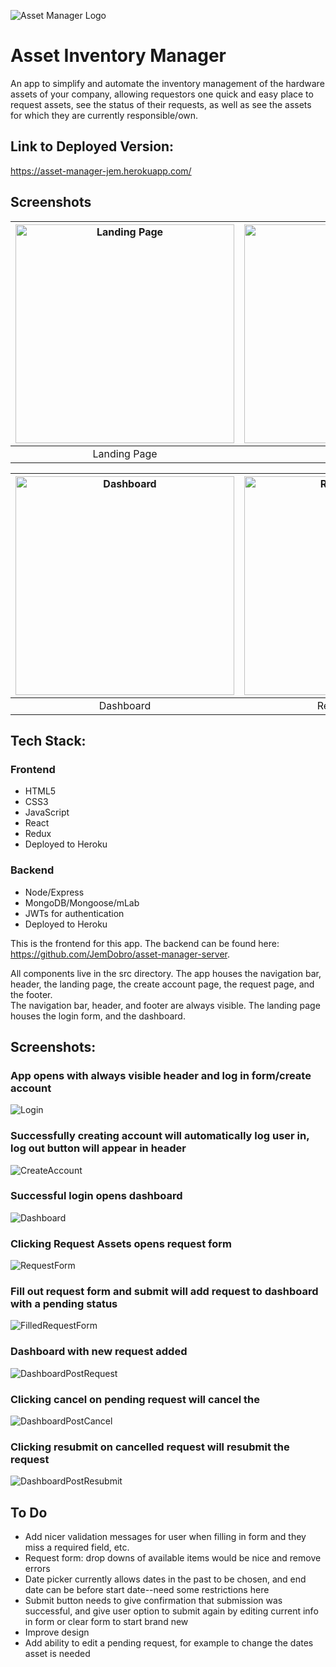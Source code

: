 ![Asset Manager Logo][logo]

[logo]: img/logo.png

# Asset Inventory Manager
An app to simplify and automate the inventory management of the hardware assets of your company, allowing requestors one quick and easy place to request assets, see the status of their requests, as well as see the assets for which they are currently responsible/own. 

## Link to Deployed Version:
https://asset-manager-jem.herokuapp.com/

## Screenshots
| <img alt="Landing Page" src="img/LandingPage.PNG" width="350"> | <img alt="Registration" src="img/Registration.PNG" width="350"> | <img alt="LogIn" src="img/LogIn.PNG" width="350"> |
|:---:|:---:|:---:|
| Landing Page | Registration | Login |

| <img alt="Dashboard" src="img/Dashboard.PNG" width="350"> | <img alt="Request Assets" src="img/RequestAssets.PNG" width="350"> | <img alt="Request Assets Dashboard" src="img/RequestAssetsDashboard.PNG" width="350"> |
|:---:|:---:|:---:|
| Dashboard | Request Assets | Request Assets with Dashboard |

## Tech Stack:
### Frontend

  * HTML5
  * CSS3
  * JavaScript
  * React
  * Redux
  * Deployed to Heroku

### Backend

  * Node/Express
  * MongoDB/Mongoose/mLab
  * JWTs for authentication
  * Deployed to Heroku

This is the frontend for this app.  The backend can be found here: https://github.com/JemDobro/asset-manager-server.

All components live in the src directory. 
The app houses the navigation bar, header, the landing page, the create account page, the request page, and the footer.  
The navigation bar, header, and footer are always visible.
The landing page houses the login form, and the dashboard.

## Screenshots:
### App opens with always visible header and log in form/create account

![Login](img/LogIn.PNG)

### Successfully creating account will automatically log user in, log out button will appear in header

![CreateAccount](img/CreateAccount.PNG)

### Successful login opens dashboard

![Dashboard](img/Dashboard1.PNG)

### Clicking Request Assets opens request form

![RequestForm](img/RequestForm.PNG)

### Fill out request form and submit will add request to dashboard with a pending status

![FilledRequestForm](img/FilledRequestForm.PNG)

### Dashboard with new request added

![DashboardPostRequest](img/DashboardPostRequest.PNG)

### Clicking cancel on pending request will cancel the 

![DashboardPostCancel](img/DashboardPostCancel.PNG)

### Clicking resubmit on cancelled request will resubmit the request

![DashboardPostResubmit](img/DashboardPostResubmit.PNG)

## To Do

  * Add nicer validation messages for user when filling in form and they miss a required field, etc.
  * Request form: drop downs of available items would be nice and remove errors
  * Date picker currently allows dates in the past to be chosen, and end date can be before start date--need some restrictions here
  * Submit button needs to give confirmation that submission was successful, and give user option to submit again by editing current info in form or clear form to start brand new
  * Improve design
  * Add ability to edit a pending request, for example to change the dates asset is needed